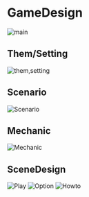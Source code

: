 GameDesign
===========
![main](https://user-images.githubusercontent.com/65119324/86882666-9d989b00-c12b-11ea-96cb-5b657adde151.png)
## Them/Setting
![them,setting](https://user-images.githubusercontent.com/65119324/86883937-c9b51b80-c12d-11ea-9010-b978fefce73d.png)
## Scenario
![Scenario](https://user-images.githubusercontent.com/65119324/86884317-5d86e780-c12e-11ea-91b1-1b294b8cf15f.png)
## Mechanic
![Mechanic](https://user-images.githubusercontent.com/65119324/86884489-9757ee00-c12e-11ea-8477-9d896f830205.png)
## SceneDesign
![Play](https://user-images.githubusercontent.com/65119324/86884549-ae96db80-c12e-11ea-9768-ffed9e445e6d.png)
![Option](https://user-images.githubusercontent.com/65119324/86884553-afc80880-c12e-11ea-984d-8e6492b569c5.png)
![Howto](https://user-images.githubusercontent.com/65119324/86884556-b191cc00-c12e-11ea-9c1a-079bd9b60ac5.png)
